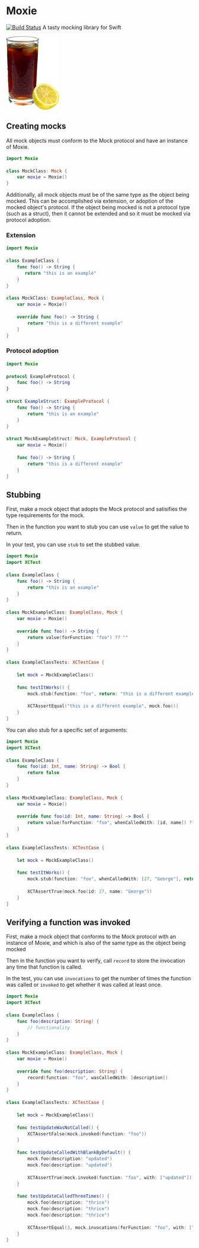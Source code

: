 # Moxie
[![Build Status](https://travis-ci.org/DarthStrom/Moxie.svg?branch=master)](https://travis-ci.org/DarthStrom/Moxie)
A tasty mocking library for Swift

![Moxie](moxie.jpeg)

## Creating mocks
All mock objects must conform to the Mock protocol and have an instance of Moxie.

```swift
import Moxie

class MockClass: Mock {
    var moxie = Moxie()
}
```

Additionally, all mock objects must be of the same type as the object being mocked. This can be accomplished via extension, or adoption of the mocked object's protocol. If the object being mocked is not a protocol type (such as a struct), then it cannot be extended and so it must be mocked via protocol adoption.

###  Extension
```swift
import Moxie

class ExampleClass {
    func foo() -> String {
       return "this is an example"
    }
}

class MockClass: ExampleClass, Mock {
    var moxie = Moxie()

    override func foo() -> String {
        return "this is a different example"
    }
}
```

### Protocol adoption
```swift
import Moxie

protocol ExampleProtocol {
    func foo() -> String
}

struct ExampleStruct: ExampleProtocol {
    func foo() -> String {
        return "this is an example"
    }
}

struct MockExampleStruct: Mock, ExampleProtocol {
    var moxie = Moxie()

    func foo() -> String {
        return "this is a different example"
    }
}
```

## Stubbing

First, make a mock object that adopts the Mock protocol and satisifies the type requirements for the mock.

Then in the function you want to stub you can use `value` to get the value to return.

In your test, you can use `stub` to set the stubbed value.

```swift
import Moxie
import XCTest

class ExampleClass {
    func foo() -> String {
        return "this is an example"
    }
}

class MockExampleClass: ExampleClass, Mock {
    var moxie = Moxie()

    override func foo() -> String {
        return value(forFunction: "foo") ?? ""
    }
}

class ExampleClassTests: XCTestCase {

    let mock = MockExampleClass()

    func testItWorks() {
        mock.stub(function: "foo", return: "this is a different example")

        XCTAssertEqual("this is a different example", mock.foo())
    }
}
```

You can also stub for a specific set of arguments:

```swift
import Moxie
import XCTest

class ExampleClass {
    func foo(id: Int, name: String) -> Bool {
        return false
    }
}

class MockExampleClass: ExampleClass, Mock {
    var moxie = Moxie()

    override func foo(id: Int, name: String) -> Bool {
        return value(forFunction: "foo", whenCalledWith: [id, name]) ?? false
    }
}

class ExampleClassTests: XCTestCase {

    let mock = MockExampleClass()

    func testItWorks() {
        mock.stub(function: "foo", whenCalledWith: [27, "George"], return: true)

        XCTAssertTrue(mock.foo(id: 27, name: "George"))
    }
}
```

## Verifying a function was invoked

First, make a mock object that conforms to the Mock protocol with an instance of Moxie, and which is also of the same type as the object being mocked

Then in the function you want to verify, call `record` to store the invocation any time that function is called.

In the test, you can use `invocations` to get the number of times the function was called or `invoked` to get whether it was called at least once.

```swift
import Moxie
import XCTest

class ExampleClass {
    func foo(description: String) {
        // functionality
    }
}

class MockExampleClass: ExampleClass, Mock {
    var moxie = Moxie()

    override func foo(description: String) {
        record(function: "foo", wasCalledWith: [description])
    }
}

class ExampleClassTests: XCTestCase {

    let mock = MockExampleClass()

    func testUpdateWasNotCalled() {
        XCTAssertFalse(mock.invoked(function: "foo"))
    }

    func testUpdateCalledWithBlankByDefault() {
        mock.foo(description: "updated")
        mock.foo(description: "updated")

        XCTAssertTrue(mock.invoked(function: "foo", with: ["updated"]))
    }

    func testUpdateCalledThreeTimes() {
        mock.foo(description: "thrice")
        mock.foo(description: "thrice")
        mock.foo(description: "thrice")

        XCTAssertEqual(3, mock.invocations(forFunction: "foo", with: ["thrice"]))
    }
}
```
